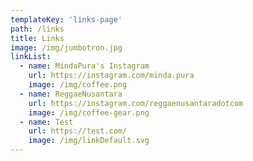 ```yaml
---
templateKey: 'links-page'
path: /links
title: Links
image: /img/jumbotron.jpg
linkList:
  - name: MindaPura's Instagram
    url: https://instagram.com/minda.pura
    image: /img/coffee.png
  - name: ReggaeNusantara
    url: https://instagram.com/reggaenusantaradotcom
    image: /img/coffee-gear.png
  - name: Test
    url: https://test.com/
    image: /img/linkDefault.svg
---
```

